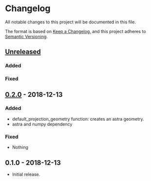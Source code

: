 # Changelog
All notable changes to this project will be documented in this file.

The format is based on [Keep a Changelog](https://keepachangelog.com/en/1.0.0/),
and this project adheres to [Semantic Versioning](https://semver.org/spec/v2.0.0.html).

## [Unreleased]
### Added
### Fixed

## [0.2.0] - 2018-12-13
### Added
- default_projection_geometry function: creates an astra geometry.
- astra and numpy dependency
### Fixed
- Nothing

## 0.1.0 - 2018-12-13
- Initial release.

[Unreleased]: https://www.github.com/ahendriksen/cookiecutter_example/compare/v0.1.0...HEAD
[0.2.0]: https://www.github.com/ahendriksen/cookiecutter_example/compare/v0.1.0...v0.2.0

